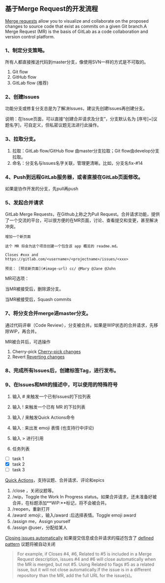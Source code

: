 ## 基于Merge Request的开发流程

[Merge requests](https://docs.gitlab.com/ee/user/project/merge_requests/) allow you to visualize and collaborate on the proposed changes to source code that exist as commits on a given Git branch.A Merge Request (MR) is the basis of GitLab as a code collaboration and version control platform. 

### 1、制定分支策略。

所有人都直接推送代码到master分支，像使用SVN一样的方式是不可取的。

1. Git flow
2. GitHub flow
3. GitLab flow (推荐)

### 2、创建Issues

功能分支或修复分支总是为了解决Issues，建议先创建Issues再创建分支。

说明：在Issue页面，可以直接“创建合并请求及分支”，分支默认名为 [序号]+[议题名字]，可自定义，但私密议题无法进行此操作。

### 3、拉取分支。

1. 拉取：GitLab flow/GitHub flow 由master分支拉取；Git flow由develop分支拉取。
2. 命名：分支名与Issues名字关联，管理更清晰。比如，分支名fix-#14

### 4、Push到远程GitLab服务器，或者直接在GitLab页面修改。

如果是协作开发的分支，先pull再push

### 5、发起合并请求

GitLab Merge Requests，在Github上称之为Pull Request。合并请求功能，提供了一个交流的平台，可以很方便的在MR页面，讨论、查看提交和变更，甚至解决冲突。

`增加一个新页面` 

`这个 MR 将会为这个项目创建一个包含该 app 概览的 readme.md。` 

`Closes #xxx and https://gitlab.com/<username>/<projectname>/issues/<xxx>`  

`预览： [预览新页面](#image-url) cc/ @Mary @Jane @John`  

MR可选项：

当MR被接受后，删除源分支。

当MR被接受后，Squash commits

### 7、将分支合并merge进master分支。

通过代码评审（Code Review），分支被合并。如果是WIP状态的合并请求，先移除WIP，再合并。

MR被合并后，可选操作

1. Cherry-pick [Cherry-pick changes](https://docs.gitlab.com/ee/user/project/merge_requests/cherry_pick_changes.html)
2. Revert [Reverting changes](https://docs.gitlab.com/ee/user/project/merge_requests/revert_changes.html) 

### 8、完成所有Issues后，创建标签Tag，进行发布。

### 9、在Issues和MR的描述中，可以使用的特殊符号

1. 输入 # 来触发一个已有Issues的下拉列表

2. 输入 ! 来触发一个已有 MR 的下拉列表

3. 输入 / 来触发Quick Actions命令

4. 输入 : 来出发 emoji 表情 (也支持行中评论)

5. 输入 > 进行引用

6. 任务列表

* [ ] task 1
* [x] task 2
* [ ] task 3

[Quick Actions](https://docs.gitlab.com/ee/user/project/quick_actions.html#gitlab-quick-actions)，支持议题、合并请求、评论和epics

1. /close ，关闭议题等。
2. /wip，Toggle the Work In Progress status。如果合并请求，还未准备好被合并，在标题添加**WIP:**标记，将不会被合并。
3. /reopen，重新打开
4. /award :emoji:，输入/award :后选择表情。Toggle emoji award
5. /assign me，Assign yourself
6. /assign @user，分配给某人

[Closing issues automatically](https://docs.gitlab.com/ee/user/project/issues/managing_issues.html#default-closing-pattern) 如果提交信息或合并请求的描述包含了 [defined pattern](https://docs.gitlab.com/ee/user/project/issues/managing_issues.html#default-closing-pattern) 议题将被自动关闭 

>  For example, if Closes #4, #6, Related to #5 is included in a Merge Request description, issues #4 and #6 will close automatically when the MR is merged, but not #5. Using Related to flags #5 as a related issue, but it will not close automatically.If the issue is in a different repository than the MR, add the full URL for the issue(s)。